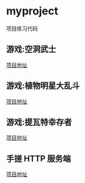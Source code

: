 # myproject
项目练习代码



## 游戏:空洞武士
[项目地址](hollow_katana)

## 游戏:植物明星大乱斗
[项目地址](plant_star_battle)

## 游戏:提瓦特幸存者
[项目地址](Tivat_Survivor_Game)

## 手搓 HTTP 服务端 
[项目地址](httpserver)


